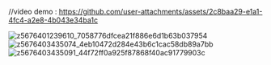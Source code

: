 //video demo : https://github.com/user-attachments/assets/2c8baa29-e1a1-4fc4-a2e8-4b043e34ba1c



![z5676401239610_7058776dfcea21f886e6d1b63b037954](https://github.com/user-attachments/assets/17d353bc-9766-463e-86a2-ff5d2233abe0)
![z5676403435074_4eb10472d284e43b6c1cac58db89a7bb](https://github.com/user-attachments/assets/d1affd56-55af-4757-a781-6fd6229374b1)
![z5676403435091_44f72ff0a925f87868f40ac91779903c](https://github.com/user-attachments/assets/f5c22ca7-3045-4d15-be2d-ff45bb02fd45)
